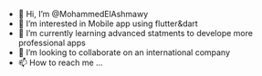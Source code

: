 - 👋 Hi, I’m @MohammedElAshmawy
- 👀 I’m interested in Mobile app using flutter&dart 
- 🌱 I’m currently learning advanced statments to develope more professional apps
- 💞️ I’m looking to collaborate on an international company 
- 📫 How to reach me ...

<!---
MohammedElAshmawy/MohammedElAshmawy is a ✨ special ✨ repository because its `README.md` (this file) appears on your GitHub profile.
You can click the Preview link to take a look at your changes.
--->
